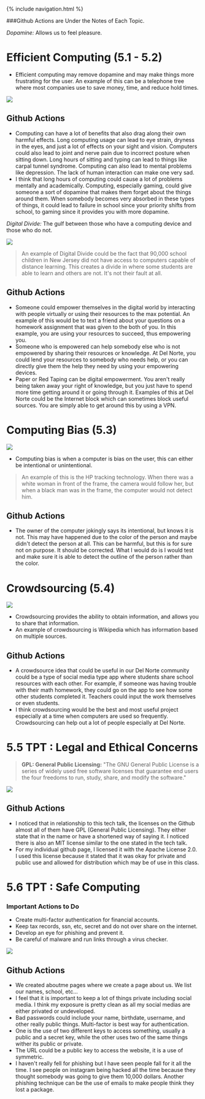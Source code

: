 {% include navigation.html %}

###Github Actions are Under the Notes of Each Topic.

_Dopamine:_ Allows us to feel pleasure.

# Efficient Computing (5.1 - 5.2)
* Efficient computing may remove dopamine and may make things more frustrating for the user. An example of this can be a telephone tree where most companies use to save money, time, and reduce hold times.

![](https://github.com/nighthawkcoders/nighthawk_csp/raw/master/static/assets/flowchart.png)

## Github Actions
*  Computing can have a lot of benefits that also drag along their own harmful effects. Long computing usage can lead to eye strain, dryness in the eyes, and just a lot of effects on your sight and vision. Computers could also lead to joint and nerve pain due to incorrect posture when sitting down. Long hours of sitting and typing can lead to things like carpal tunnel syndrome.  Computing can also lead to mental problems like depression. The lack of human interaction can make one very sad.
*  I think that long hours of computing could cause a lot of problems mentally and academically. Computing, especially gaming, could give someone a sort of dopamine that makes them forget about the things around them. When somebody becomes very absorbed in these types of things, it could lead to failure in school since your priority shifts from school, to gaming since it provides you with more dopamine.

_Digital Divide:_ The gulf between those who have a computing device and those who do not.

![](https://github.com/nighthawkcoders/nighthawk_csp/raw/master/static/assets/digitaldivide.jpeg)

> An example of Digital Divide could be the fact that 90,000 school children in New Jersey did not have access to computers capable of distance learning. This creates a divide in where some students are able to learn and others are not. It's not their fault at all.

## Github Actions
* Someone could empower themselves in the digital world by interacting with people virtually or using their resources to the max potential. An example of this would be to text a friend about your questions on a homework assignment that was given to the both of you. In this example, you are using your resources to succeed, thus empowering you.
* Someone who is empowered can help somebody else who is not empowered by sharing their resources or knowledge. At Del Norte, you could lend your resources to somebody who needs help, or you can directly give them the help they need by using your empowering devices.
* Paper or Red Taping can be digital empowerment. You aren't really being taken away your right of knowledge, but you just have to spend more time getting around it or going through it. Examples of this at Del Norte could be the Internet block which can sometimes block useful sources. You are simply able to get around this by using a VPN.

# Computing Bias (5.3)

![](https://github.com/nighthawkcoders/nighthawk_csp/raw/master/static/assets/computerbias.webp)
* Computing bias is when a computer is bias on the user, this can either be intentional or unintentional. 
> An example of this is the HP tracking technology. When there was a white woman in front of the frame, the camera would follow her, but when a black man was in the frame, the computer would not detect him.

## Github Actions
* The owner of the computer jokingly says its intentional, but knows it is not. This may have happened due to the color of the person and maybe didn't detect the person at all. This can be harmful, but this is for sure not on purpose. It should be corrected. What I would do is I would test and make sure it is able to detect the outline of the person rather than the color.

# Crowdsourcing (5.4) 
![](https://github.com/nighthawkcoders/nighthawk_csp/raw/master/static/assets/crowdsourcing.jpeg)

* Crowdsourcing provides the ability to obtain information, and allows you to share that information.
* An example of crowdsourcing is Wikipedia which has information based on multiple sources.

## Github Actions
* A crowdsource idea that could be useful in our Del Norte community could be a type of social media type app where students share school resources with each other. For example, if someone was having trouble with their math homework, they could go on the app to see how some other students completed it. Teachers could input the work themselves or even students. 
* I think crowdsourcing would be the best and most useful project especially at a time when computers are used so frequently. Crowdsourcing can help out a lot of people especially at Del Norte.  

# 5.5 TPT : Legal and Ethical Concerns
> **GPL: General Public Licensing:** "The GNU General Public License is a series of widely used free software licenses that guarantee end users the four freedoms to run, study, share, and modify the software."

![](https://upload.wikimedia.org/wikipedia/commons/9/93/GPLv3_Logo.svg)

## Github Actions
* I noticed that in relationship to this tech talk, the licenses on the Github almost all of them have GPL (General Public Licensing). They either state that in the name or have a shortened way of saying it. I noticed there is also an MIT license similar to the one stated in the tech talk.
* For my individual github page, I licensed it with the Apache License 2.0. I used this license because it stated that it was okay for private and public use and allowed for distribution which may be of use in this class.

# 5.6 TPT : Safe Computing

### Important Actions to Do
* Create multi-factor authentication for financial accounts.
* Keep tax records, ssn, etc, secret and do not over share on the internet.
* Develop an eye for phishing and prevent it.
* Be careful of malware and run links through a virus checker.

![](https://blog.malwarebytes.com/wp-content/uploads/2018/09/shutterstock_749866270-900x506.jpg)

## Github Actions
* We created aboutme pages where we create a page about us. We list our names, school, etc...
* I feel that it is important to keep a lot of things private including social media. I think my exposure is pretty clean as all my social medias are either privated or undeveloped.
* Bad passwords could include your name, birthdate, username, and other really public things. Multi-factor is best way for authentication.
* One is the use of two different keys to access something, usually a public and a secret key, while the other uses two of the same things wither its public or private.
* The URL could be a public key to access the website, it is a use of symmetric.
* I haven't really fell for phishing but I have seen people fall for it all the time. I see people on instagram being hacked all the time because they thought somebody was going to give them 10,000 dollars. Another phishing technique can be the use of emails to make people think they lost a package.




